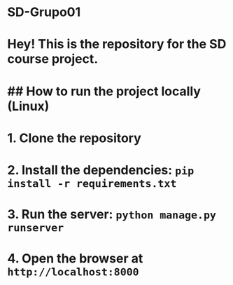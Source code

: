 # SD-Grupo01
# Hey! This is the repository for the SD course project.
#
# ## How to run the project locally (Linux)
# 1. Clone the repository
# 2. Install the dependencies: `pip install -r requirements.txt`
# 3. Run the server: `python manage.py runserver`
# 4. Open the browser at `http://localhost:8000`